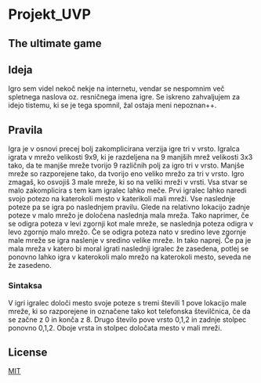# Projekt_UVP
## The ultimate game

## Ideja
Igro sem videl nekoč nekje na internetu, vendar se nespomnim več spletnega naslova oz. resničnega imena igre. Se iskreno zahvaljujem za idejo tistemu, ki se je tega spomnil, žal ostaja meni nepoznan++.

## Pravila
Igra je v osnovi precej bolj zakomplicirana verzija igre tri v vrsto. 
Igralca igrata v mrežo velikosti 9x9, ki je razdeljena na 9 manjših mrež velikosti 3x3 tako, da te manjše mreže tvorijo 9 različnih polj za igro tri v vrsto. Manjše mreže so razporejene tako, da tvorijo eno veliko mrežo za tri v vrsto. Igro zmagaš, ko osvojiš 3 male mreže, ki so na veliki mreži v vrsti.
Vsa stvar se malo zakomplicira s tem kam igralec lahko meče. Prvi igralec lahko naredi svojo potezo na katerokoli mesto v katerikoli mali mreži. Vse naslednje poteze pa se igra po naslednjem pravilu. Glede na relativno lokacijo zadnje poteze v malo mrežo je določena naslednja mala mreža. Tako naprimer, če se odigra poteza v levi zgornji kot male mreže, se naslednja poteza odigra v levo zgornjo malo mrežo. Če se odigra poteza nato v sredino leve zgornje male mreže se igra naslenje v sredino velike mreže. In tako naprej. Če pa je mala mreža v katero bi moral igrati naslednji igralec že zasedena, potlej se ponovno lahko igra v katerokoli malo mrežo na katerokoli mesto, seveda ne že zasedeno.

### Sintaksa
V igri igralec določi mesto svoje poteze s tremi števili 1 pove lokacijo male mreže, ki so razporejene in označene tako kot telefonska številčnica, če da se začne z 0 in konča z 8. Drugo število pove vrsto 0,1,2 in zadnje stolpec ponovno 0,1,2. Oboje vrsta in stolpec določata mesto v mali mreži.

## License
[MIT](https://choosealicense.com/licenses/mit/)
